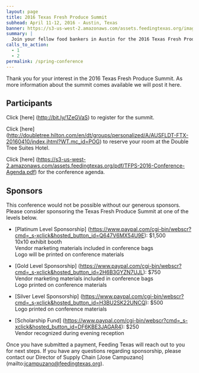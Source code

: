 ```yaml
---
layout: page
title: 2016 Texas Fresh Produce Summit
subhead: April 11-12, 2016 - Austin, Texas
banner: https://s3-us-west-2.amazonaws.com/assets.feedingtexas.org/images/banners/banner-02.jpg
summary: |
  Join your fellow food bankers in Austin for the 2016 Texas Fresh Produce Summit. 
calls_to_action:
  - 1
  - 2
permalink: /spring-conference
---
```

Thank you for your interest in the 2016 Texas Fresh Produce Summit. As more information about the summit comes available we will post it here.

## Participants
Click [here] (http://bit.ly/1ZeGVaS) to register for the summit.

Click [here] (http://doubletree.hilton.com/en/dt/groups/personalized/A/AUSFLDT-FTX-20160410/index.jhtml?WT.mc_id=POG) to reserve your room at the Double Tree Suites Hotel. 

Click [here] (https://s3-us-west-2.amazonaws.com/assets.feedingtexas.org/pdf/TFPS-2016-Conference-Agenda.pdf) for the conference agenda.

## Sponsors

This conference would not be possible without our generous sponsors. Please consider sponsoring the Texas Fresh  Produce Summit at one of the levels below. 

*  [Platinum Level Sponsorship] (https://www.paypal.com/cgi-bin/webscr?cmd=_s-xclick&hosted_button_id=Q647V6MX54U9E): $1,500   
10x10 exhibit booth    
Vendor marketing materials included in conference bags   
Logo will be printed on conference materials    

*  [Gold Level Sponsorship] (https://www.paypal.com/cgi-bin/webscr?cmd=_s-xclick&hosted_button_id=2H6B3GYZN7UJL): $750   
Vendor marketing materials included in conference bags   
Logo printed on conference materials    

*  [Silver Level Sponsorship] (https://www.paypal.com/cgi-bin/webscr?cmd=_s-xclick&hosted_button_id=H3BU2SK22UNCQ): $500   
Logo printed on conference materials 

*  [Scholarship Fund] (https://www.paypal.com/cgi-bin/webscr?cmd=_s-xclick&hosted_button_id=DF6KBE3JAGAR4): $250   
Vendor recognized during evening reception

Once you have submitted a payment, Feeding Texas will reach out to you for next steps. If you have any questions regarding sponsorship, please contact our Director of Supply Chain [Jose Campuzano] (mailto:jcampuzano@feedingtexas.org). 





